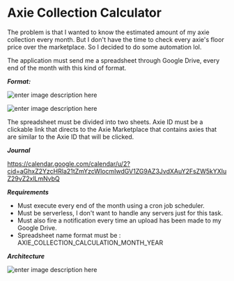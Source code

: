 # Axie Collection Calculator

The problem is that I wanted to know the estimated amount of my axie collection every month. But I don't have the time to check every axie's floor price over the marketplace. So I decided to do some automation lol.

The application must send me a spreadsheet through Google Drive, every end of the month with this kind of format.

***Format:***

![enter image description here](https://i.ibb.co/fMkB8dz/image.png)

![enter image description here](https://i.ibb.co/44qZhhW/image.png)

The spreadsheet must be divided into two sheets. Axie ID must be a clickable link that directs to the Axie Marketplace that contains axies that are similar to the Axie ID that will be clicked.

***Journal***

https://calendar.google.com/calendar/u/2?cid=aGhxZ2YzcHRla21tZmYzcWlocmIwdGV1ZG9AZ3JvdXAuY2FsZW5kYXIuZ29vZ2xlLmNvbQ

***Requirements***

 - Must execute every end of the month using a cron job scheduler.
 - Must be serverless, I don't want to handle any servers just for this task.
 - Must also fire a notification every time an upload has been made to my Google Drive.
 - Spreadsheet name format must be : AXIE_COLLECTION_CALCULATION_MONTH_YEAR

***Architecture***

![enter image description here](https://i.postimg.cc/htnxt5BS/Axie-Collection-Calculator-drawio-1.jpg)
